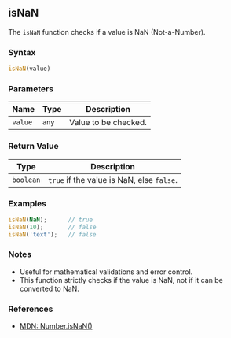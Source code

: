 ## isNaN

The `isNaN` function checks if a value is NaN (Not-a-Number).

### Syntax

```typescript
isNaN(value)
```

### Parameters

| Name    | Type   | Description           |
|---------|--------|-----------------------|
| `value` | `any`  | Value to be checked.  |

### Return Value

| Type      | Description                                 |
|-----------|---------------------------------------------|
| `boolean` | `true` if the value is NaN, else `false`.   |

### Examples

```typescript
isNaN(NaN);      // true
isNaN(10);       // false
isNaN('text');   // false
```

### Notes

- Useful for mathematical validations and error control.
- This function strictly checks if the value is NaN, not if it can be converted to NaN.

### References
- [MDN: Number.isNaN()](https://developer.mozilla.org/en-US/docs/Web/JavaScript/Reference/Global_Objects/Number/isNaN)